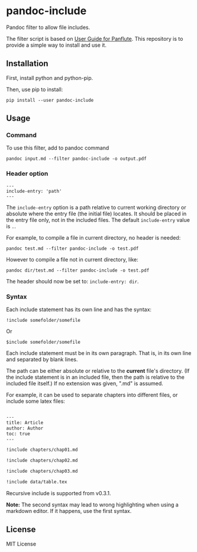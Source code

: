 # pandoc-include

Pandoc filter to allow file includes.

The filter script is based on
[User Guide for Panflute](http://scorreia.com/software/panflute/guide.html#using-the-included-batteries).
This repository is to provide a simple way to install and use it.


## Installation

First, install python and python-pip.

Then, use pip to install:

```
pip install --user pandoc-include
```


## Usage

### Command

To use this filter, add to pandoc command

```
pandoc input.md --filter pandoc-include -o output.pdf
```

### Header option

```
---
include-entry: 'path'
---
```

The `include-entry` option is a path relative to current working directory or absolute
where the entry file (the initial file) locates.
It should be placed in the entry file only, not in the included files.
The default `include-entry` value is `.`.

For example, to compile a file in current directory, no header is needed:

```
pandoc test.md --filter pandoc-include -o test.pdf
```

However to compile a file not in current directory, like:

```
pandoc dir/test.md --filter pandoc-include -o test.pdf
```

The header should now be set to: `include-entry: dir`.


### Syntax

Each include statement has its own line and has the syntax:

```
!include somefolder/somefile
```

Or

```
$include somefolder/somefile
```

Each include statement must be in its own paragraph. That is, in its own line
and separated by blank lines.

The path can be either absolute or relative to the **current** file's directory.
(If the include statement is in an included file,
then the path is relative to the included file itself.)
If no extension was given, ".md" is assumed.

For example,
it can be used to separate chapters into different files,
or include some latex files:

```markdown

---
title: Article
author: Author
toc: true
---

!include chapters/chap01.md

!include chapters/chap02.md

!include chapters/chap03.md

!include data/table.tex

```

Recursive include is supported from v0.3.1.

**Note:**
The second syntax may lead to wrong highlighting when using a markdown editor.
If it happens, use the first syntax.

## License

MIT License

